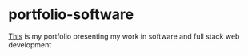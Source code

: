 # portfolio-software
[This](https://natsudrag9.github.io/portfolio-software/) is my portfolio presenting my work in software and full stack web development
